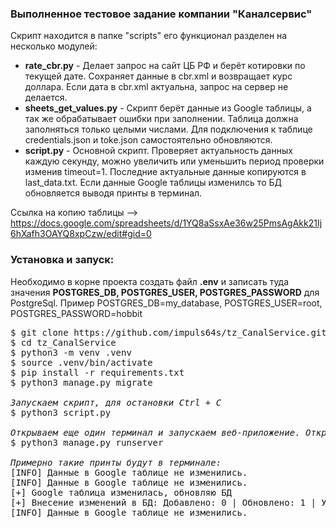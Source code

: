 ### Выполненное тестовое задание компании "Каналсервис"

Скрипт находится в папке "scripts" его функционал разделен на несколько модулей:

<ul>
  <li><b>rate_cbr.py</b> - Делает запрос на сайт ЦБ РФ и берёт котировки по текущей дате. Сохраняет данные в cbr.xml и возвращает курс доллара. Если дата в cbr.xml актуальна, запрос на сервер не делается.</li>
  <li><b>sheets_get_values.py</b> - Скрипт берёт данные из Google таблицы, а так же обрабатывает ошибки при заполнении. Таблица должна заполняться только целыми              числами. Для подключения к таблице credentials.json и toke.json самостоятельно обновляются.</li>
  <li><b>script.py</b> - Основной скрипт. Проверяет актуальность данных каждую секунду, можно увеличить или уменьшить период проверки изменив timeout=1. Последние актуальные данные копируются в last_data.txt. Если данные Google таблицы изменилсь то БД обновляется выводя принты в терминал.</li>
</ul>

Cсылка на копию таблицы --> https://docs.google.com/spreadsheets/d/1YQ8aSsxAe36w25PmsAgAkk21Ij6hXafh3OAYQ8xpCzw/edit#gid=0

### Установка и запуск:

Необходимо в корне проекта создать файл <b>.env</b> и записать туда значения <b>POSTGRES_DB, POSTGRES_USER, POSTGRES_PASSWORD</b> для PostgreSql. Пример POSTGRES_DB=my_database, POSTGRES_USER=root, POSTGRES_PASSWORD=hobbit

<pre>
$ git clone https://github.com/impuls64s/tz_CanalService.git
$ cd tz_CanalService
$ python3 -m venv .venv
$ source .venv/bin/activate
$ pip install -r requirements.txt
$ python3 manage.py migrate

<i>Запускаем скрипт, для остановки Ctrl + C</i>
$ python3 script.py

<i>Открываем еще один терминал и запускаем веб-приложение. Открываем http://127.0.0.1:8000/ и видим таблицу из БД</i>
$ python3 manage.py runserver

<i>Примерно такие принты будут в терминале:</i>
[INFO] Данные в Google таблице не изменились.
[INFO] Данные в Google таблице не изменились.
[+] Google таблица изменилась, обновляю БД
[+] Внесение изменений в БД: Добавлено: 0 | Обновлено: 1 | Удалено: 0 записи.
[INFO] Данные в Google таблице не изменились.
</pre>

